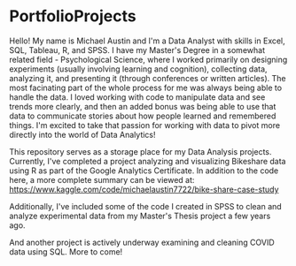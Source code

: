# PortfolioProjects

Hello! My name is Michael Austin and I'm a Data Analyst with skills in Excel, SQL, Tableau, R, and SPSS. I have my Master's Degree in a somewhat related field - Psychological Science, where I worked primarily on designing experiments (usually involving learning and cognition), collecting data, analyzing it, and presenting it (through conferences or written articles). The most facinating part of the whole process for me was always being able to handle the data. I loved working with code to manipulate data and see trends more clearly, and then an added bonus was being able to use that data to communicate stories about how people learned and remembered things. I'm excited to take that passion for working with data to pivot more directly into the world of Data Analytics!

This repository serves as a storage place for my Data Analysis projects. Currently, I've completed a project analyzing and visualizing Bikeshare data using R as part of the Google Analytics Certificate. In addition to the code here, a more complete summary can be viewed at: 
https://www.kaggle.com/code/michaelaustin7722/bike-share-case-study

Additionally, I've included some of the code I created in SPSS to clean and analyze experimental data from my Master's Thesis project a few years ago.

And another project is actively underway examining and cleaning COVID data using SQL. More to come!
